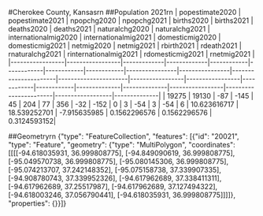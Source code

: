 #Cherokee County, Kansasrn
##Population 2021rn
| popestimate2020 | popestimate2021 | npopchg2020 | npopchg2021 | births2020 | births2021 | deaths2020 | deaths2021 | naturalchg2020 | naturalchg2021 | internationalmig2020 | internationalmig2021 | domesticmig2020 | domesticmig2021 | netmig2020 | netmig2021 |  rbirth2021  |  rdeath2021  | rnaturalchg2021 | rinternationalmig2021 | rdomesticmig2021 | rnetmig2021  |
|-----------------|-----------------|-------------|-------------|------------|------------|------------|------------|----------------|----------------|----------------------|----------------------|-----------------|-----------------|------------|------------|--------------|--------------|-----------------|-----------------------|------------------|--------------|
| 19275           | 19130           | -87         | -145        | 45         | 204        | 77         | 356        | -32            | -152           | 0                    | 3                    | -54             | 3               | -54        | 6          | 10.623616717 | 18.539252701 | -7.915635985    | 0.1562296576          | 0.1562296576     | 0.3124593152|

##Geometryrn
{"type": "FeatureCollection", "features": [{"id": "20021", "type": "Feature", "geometry": {"type": "MultiPolygon", "coordinates": [[[[-94.618035931, 36.999808775], [-94.849090619, 36.999808775], [-95.049570738, 36.999808775], [-95.080145306, 36.999808775], [-95.074213707, 37.242148352], [-95.075158738, 37.339907335], [-94.908780743, 37.339952326], [-94.617962689, 37.338411311], [-94.617962689, 37.25517987], [-94.617962689, 37.127494322], [-94.618003246, 37.056790441], [-94.618035931, 36.999808775]]]]}, "properties": {}}]}
